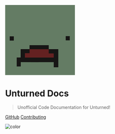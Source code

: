 ![logo](_media/logo.png)

# Unturned Docs

> Unofficial Code Documentation for Unturned!

[GitHub](https://github.com/ChubbyQuokka/UnturnedDocs)
[Contributing](information/contributing.md)

![color](#3c3c3c)